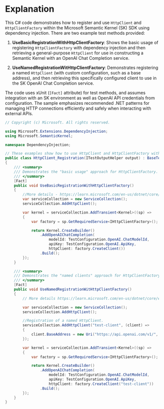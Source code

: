 # Explanation

This C# code demonstrates how to register and use `HttpClient` and `HttpClientFactory` within the Microsoft Semantic Kernel (SK) SDK using dependency injection. There are two example test methods provided:

1. **UseBasicRegistrationWithHttpClientFactory**: Shows the basic usage of registering `HttpClientFactory` with dependency injection and then retrieving a general-purpose `HttpClient` for use in constructing a Semantic Kernel with an OpenAI Chat Completion service.

2. **UseNamedRegistrationWitHttpClientFactory**: Demonstrates registering a named `HttpClient` (with custom configuration, such as a base address), and then retrieving this specifically configured client to use in the SK OpenAI Chat Completion service.

The code uses xUnit (`[Fact]` attribute) for test methods, and assumes integration with an SK environment as well as OpenAI API credentials from configuration. The sample emphasizes recommended .NET patterns for managing HTTP connections efficiently and safely when interacting with external APIs.

```csharp
// Copyright (c) Microsoft. All rights reserved.

using Microsoft.Extensions.DependencyInjection;
using Microsoft.SemanticKernel;

namespace DependencyInjection;

// These examples show how to use HttpClient and HttpClientFactory within SK SDK.
public class HttpClient_Registration(ITestOutputHelper output) : BaseTest(output)
{
    /// <summary>
    /// Demonstrates the "basic usage" approach for HttpClientFactory.
    /// </summary>
    [Fact]
    public void UseBasicRegistrationWithHttpClientFactory()
    {
        //More details - https://learn.microsoft.com/en-us/dotnet/core/extensions/httpclient-factory#basic-usage
        var serviceCollection = new ServiceCollection();
        serviceCollection.AddHttpClient();

        var kernel = serviceCollection.AddTransient<Kernel>((sp) =>
        {
            var factory = sp.GetRequiredService<IHttpClientFactory>();

            return Kernel.CreateBuilder()
                .AddOpenAIChatCompletion(
                    modelId: TestConfiguration.OpenAI.ChatModelId,
                    apiKey: TestConfiguration.OpenAI.ApiKey,
                    httpClient: factory.CreateClient())
                .Build();
        });
    }

    /// <summary>
    /// Demonstrates the "named clients" approach for HttpClientFactory.
    /// </summary>
    [Fact]
    public void UseNamedRegistrationWitHttpClientFactory()
    {
        // More details https://learn.microsoft.com/en-us/dotnet/core/extensions/httpclient-factory#named-clients

        var serviceCollection = new ServiceCollection();
        serviceCollection.AddHttpClient();

        //Registration of a named HttpClient.
        serviceCollection.AddHttpClient("test-client", (client) =>
        {
            client.BaseAddress = new Uri("https://api.openai.com/v1/", UriKind.Absolute);
        });

        var kernel = serviceCollection.AddTransient<Kernel>((sp) =>
        {
            var factory = sp.GetRequiredService<IHttpClientFactory>();

            return Kernel.CreateBuilder()
                .AddOpenAIChatCompletion(
                    modelId: TestConfiguration.OpenAI.ChatModelId,
                    apiKey: TestConfiguration.OpenAI.ApiKey,
                    httpClient: factory.CreateClient("test-client"))
                .Build();
        });
    }
}
```